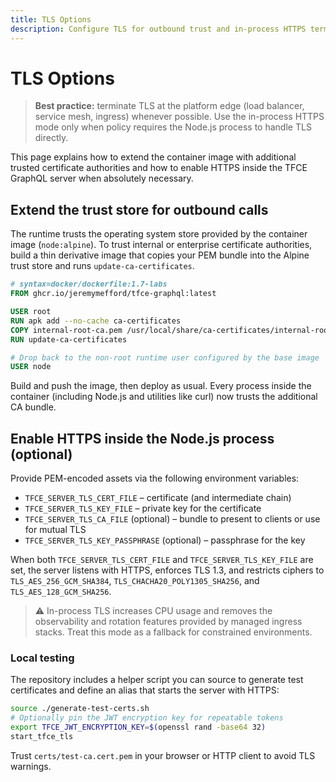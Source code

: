 ```yaml
---
title: TLS Options
description: Configure TLS for outbound trust and in-process HTTPS termination.
---
```


# TLS Options

> **Best practice:** terminate TLS at the platform edge (load balancer, service
> mesh, ingress) whenever possible. Use the in-process HTTPS mode only when
> policy requires the Node.js process to handle TLS directly.

This page explains how to extend the container image with additional trusted
certificate authorities and how to enable HTTPS inside the TFCE GraphQL server
when absolutely necessary.

## Extend the trust store for outbound calls

The runtime trusts the operating system store provided by the container image
(`node:alpine`). To trust internal or enterprise certificate authorities, build a
thin derivative image that copies your PEM bundle into the Alpine trust store
and runs `update-ca-certificates`.

```dockerfile title="Dockerfile"
# syntax=docker/dockerfile:1.7-labs
FROM ghcr.io/jeremymefford/tfce-graphql:latest

USER root
RUN apk add --no-cache ca-certificates
COPY internal-root-ca.pem /usr/local/share/ca-certificates/internal-root-ca.crt
RUN update-ca-certificates

# Drop back to the non-root runtime user configured by the base image
USER node
```

Build and push the image, then deploy as usual. Every process inside the
container (including Node.js and utilities like curl) now trusts the additional
CA bundle.

## Enable HTTPS inside the Node.js process (optional)

Provide PEM-encoded assets via the following environment variables:

- `TFCE_SERVER_TLS_CERT_FILE` – certificate (and intermediate chain)
- `TFCE_SERVER_TLS_KEY_FILE` – private key for the certificate
- `TFCE_SERVER_TLS_CA_FILE` (optional) – bundle to present to clients or use for
  mutual TLS
- `TFCE_SERVER_TLS_KEY_PASSPHRASE` (optional) – passphrase for the key

When both `TFCE_SERVER_TLS_CERT_FILE` and `TFCE_SERVER_TLS_KEY_FILE` are set, the
server listens with HTTPS, enforces TLS 1.3, and restricts ciphers to
`TLS_AES_256_GCM_SHA384`, `TLS_CHACHA20_POLY1305_SHA256`, and
`TLS_AES_128_GCM_SHA256`.

> ⚠️ In-process TLS increases CPU usage and removes the observability and
> rotation features provided by managed ingress stacks. Treat this mode as a
> fallback for constrained environments.

### Local testing

The repository includes a helper script you can source to generate test
certificates and define an alias that starts the server with HTTPS:

```bash
source ./generate-test-certs.sh
# Optionally pin the JWT encryption key for repeatable tokens
export TFCE_JWT_ENCRYPTION_KEY=$(openssl rand -base64 32)
start_tfce_tls
```

Trust `certs/test-ca.cert.pem` in your browser or HTTP client to avoid TLS
warnings.
